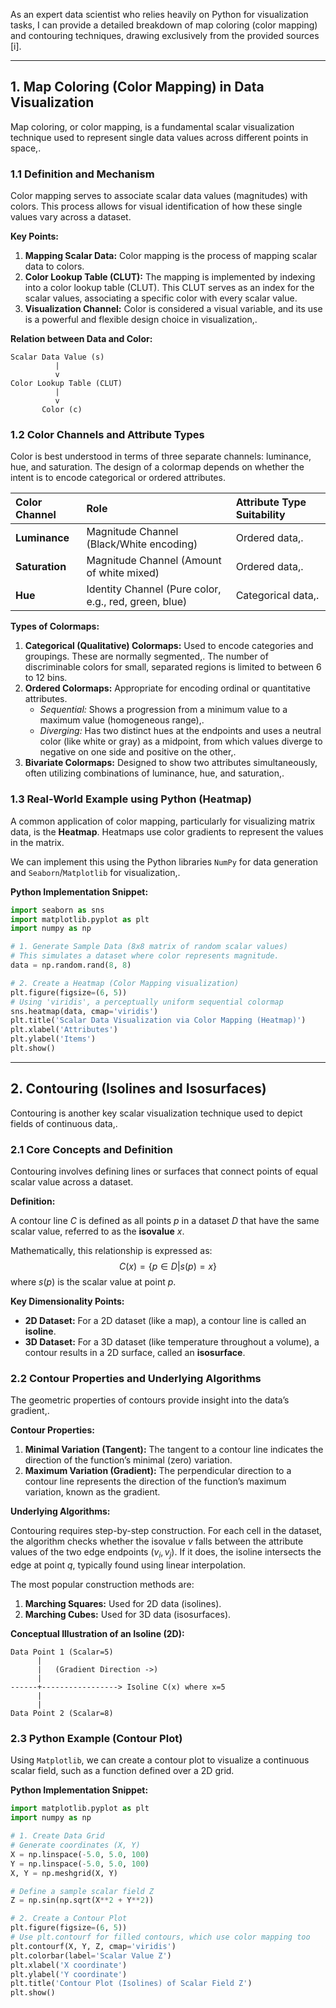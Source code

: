 As an expert data scientist who relies heavily on Python for visualization tasks, I can provide a detailed breakdown of map coloring (color mapping) and contouring techniques, drawing exclusively from the provided sources [i].

---

## 1. Map Coloring (Color Mapping) in Data Visualization

Map coloring, or color mapping, is a fundamental scalar visualization technique used to represent single data values across different points in space,.

### 1.1 Definition and Mechanism

Color mapping serves to associate scalar data values (magnitudes) with colors. This process allows for visual identification of how these single values vary across a dataset.

**Key Points:**

1.  **Mapping Scalar Data:** Color mapping is the process of mapping scalar data to colors.
2.  **Color Lookup Table (CLUT):** The mapping is implemented by indexing into a color lookup table (CLUT). This CLUT serves as an index for the scalar values, associating a specific color with every scalar value.
3.  **Visualization Channel:** Color is considered a visual variable, and its use is a powerful and flexible design choice in visualization,.

**Relation between Data and Color:**

```ascii
Scalar Data Value (s)
          |
          v
Color Lookup Table (CLUT)
          |
          v
       Color (c)
```

### 1.2 Color Channels and Attribute Types

Color is best understood in terms of three separate channels: luminance, hue, and saturation. The design of a colormap depends on whether the intent is to encode categorical or ordered attributes.

| Color Channel | Role | Attribute Type Suitability |
| :--- | :--- | :--- |
| **Luminance** | Magnitude Channel (Black/White encoding) | Ordered data,. |
| **Saturation** | Magnitude Channel (Amount of white mixed) | Ordered data,. |
| **Hue** | Identity Channel (Pure color, e.g., red, green, blue) | Categorical data,. |

**Types of Colormaps:**

1.  **Categorical (Qualitative) Colormaps:** Used to encode categories and groupings. These are normally segmented,. The number of discriminable colors for small, separated regions is limited to between 6 to 12 bins.
2.  **Ordered Colormaps:** Appropriate for encoding ordinal or quantitative attributes.
    *   *Sequential:* Shows a progression from a minimum value to a maximum value (homogeneous range),.
    *   *Diverging:* Has two distinct hues at the endpoints and uses a neutral color (like white or gray) as a midpoint, from which values diverge to negative on one side and positive on the other,.
3.  **Bivariate Colormaps:** Designed to show two attributes simultaneously, often utilizing combinations of luminance, hue, and saturation,.

### 1.3 Real-World Example using Python (Heatmap)

A common application of color mapping, particularly for visualizing matrix data, is the **Heatmap**. Heatmaps use color gradients to represent the values in the matrix.

We can implement this using the Python libraries `NumPy` for data generation and `Seaborn`/`Matplotlib` for visualization,.

**Python Implementation Snippet:**

```python
import seaborn as sns
import matplotlib.pyplot as plt
import numpy as np

# 1. Generate Sample Data (8x8 matrix of random scalar values)
# This simulates a dataset where color represents magnitude.
data = np.random.rand(8, 8) 

# 2. Create a Heatmap (Color Mapping visualization)
plt.figure(figsize=(6, 5))
# Using 'viridis', a perceptually uniform sequential colormap
sns.heatmap(data, cmap='viridis') 
plt.title('Scalar Data Visualization via Color Mapping (Heatmap)')
plt.xlabel('Attributes')
plt.ylabel('Items')
plt.show()
```

---

## 2. Contouring (Isolines and Isosurfaces)

Contouring is another key scalar visualization technique used to depict fields of continuous data,.

### 2.1 Core Concepts and Definition

Contouring involves defining lines or surfaces that connect points of equal scalar value across a dataset.

**Definition:**

A contour line $C$ is defined as all points $p$ in a dataset $D$ that have the same scalar value, referred to as the **isovalue** $x$.

Mathematically, this relationship is expressed as:
$$C(x) = \{p \in D | s(p) = x\}$$
where $s(p)$ is the scalar value at point $p$.

**Key Dimensionality Points:**

*   **2D Dataset:** For a 2D dataset (like a map), a contour line is called an **isoline**.
*   **3D Dataset:** For a 3D dataset (like temperature throughout a volume), a contour results in a 2D surface, called an **isosurface**.

### 2.2 Contour Properties and Underlying Algorithms

The geometric properties of contours provide insight into the data’s gradient,.

**Contour Properties:**

1.  **Minimal Variation (Tangent):** The tangent to a contour line indicates the direction of the function’s minimal (zero) variation.
2.  **Maximum Variation (Gradient):** The perpendicular direction to a contour line represents the direction of the function’s maximum variation, known as the gradient.

**Underlying Algorithms:**

Contouring requires step-by-step construction. For each cell in the dataset, the algorithm checks whether the isovalue $v$ falls between the attribute values of the two edge endpoints $(v_i, v_j)$. If it does, the isoline intersects the edge at point $q$, typically found using linear interpolation.

The most popular construction methods are:

1.  **Marching Squares:** Used for 2D data (isolines).
2.  **Marching Cubes:** Used for 3D data (isosurfaces).

**Conceptual Illustration of an Isoline (2D):**

```ascii
Data Point 1 (Scalar=5)
      |
      |   (Gradient Direction ->)
      |
------+-----------------> Isoline C(x) where x=5
      |
      |
Data Point 2 (Scalar=8)
```

### 2.3 Python Example (Contour Plot)

Using `Matplotlib`, we can create a contour plot to visualize a continuous scalar field, such as a function defined over a 2D grid.

**Python Implementation Snippet:**

```python
import matplotlib.pyplot as plt
import numpy as np

# 1. Create Data Grid
# Generate coordinates (X, Y)
X = np.linspace(-5.0, 5.0, 100)
Y = np.linspace(-5.0, 5.0, 100)
X, Y = np.meshgrid(X, Y)

# Define a sample scalar field Z
Z = np.sin(np.sqrt(X**2 + Y**2))

# 2. Create a Contour Plot
plt.figure(figsize=(6, 5))
# Use plt.contourf for filled contours, which use color mapping too
plt.contourf(X, Y, Z, cmap='viridis') 
plt.colorbar(label='Scalar Value Z')
plt.xlabel('X coordinate')
plt.ylabel('Y coordinate')
plt.title('Contour Plot (Isolines) of Scalar Field Z')
plt.show()
```
